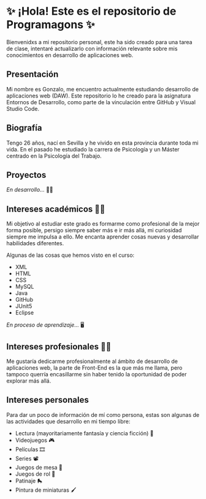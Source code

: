 # ✨ ¡Hola! Este es el repositorio de Programagons ✨

Bienvenidxs a mi repositorio personal, este ha sido creado para una tarea de clase, intentaré actualizarlo con información relevante sobre mis conocimientos en desarrollo de aplicaciones web.

## Presentación

Mi nombre es Gonzalo, me encuentro actualmente estudiando desarrollo de aplicaciones web (DAW). Este repositorio lo he creado para la asignatura Entornos de Desarrollo, como parte de la vinculación entre GitHub y Visual Studio Code.

## Biografía

Tengo 26 años, nací en Sevilla y he vivido en esta provincia durante toda mi vida. En el pasado he estudiado la carrera de Psicología y un Máster centrado en la Psicología del Trabajo.

## Proyectos

*En desarrollo...* 🧑‍🔧

## Intereses académicos :man_student:

Mi objetivo al estudiar este grado es formarme como profesional de la mejor forma posible, persigo siempre saber más e ir más allá, mi curiosidad siempre me impulsa a ello. Me encanta aprender cosas nuevas y desarrollar habilidades diferentes. 	

Algunas de las cosas que hemos visto en el curso:

- XML
- HTML
- CSS
- MySQL
- Java
- GitHub
- JUnit5
- Eclipse

*En proceso de aprendizaje...* :desktop_computer:

## Intereses profesionales :office_worker:

Me gustaría dedicarme profesionalmente al ámbito de desarrollo de aplicaciones web, la parte de Front-End es la que más me llama, pero tampoco querría encasillarme sin haber tenido la oportunidad de poder explorar más allá.

## Intereses personales

Para dar un poco de información de mí como persona, estas son algunas de las actividades que desarrollo en mi tiempo libre:

- Lectura (mayoritariamente fantasía y ciencia ficción) :scroll:
- Videojuegos :video_game:
- Películas :film_strip:
- Series :film_projector:
- Juegos de mesa :game_die:
- Juegos de rol :crystal_ball:
- Patinaje :roller_skate:
- Pintura de miniaturas :paintbrush:
